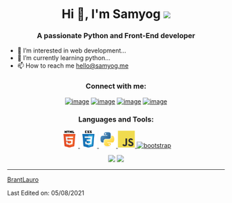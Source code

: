 <h1 align="center">Hi 👋, I'm Samyog <img height="40" src="https://emoji.gg/assets/emoji/7333-parrotdance.gif"></h1>
<h3 align="center">A passionate Python and Front-End  developer</h3>

- 👀 I’m interested in web development...
- 🌱 I’m currently learning python...
- 📫 How to reach me hello@samyog.me




<h3 align="center">Connect with me:</h3>
<div align="center">

[![image](https://img.shields.io/badge/LinkedIn-0077B5?style=for-the-badge&logo=linkedin&logoColor=white)](https://www.linkedin.com/in/samyogkhatiwada/)
[![image](https://img.shields.io/badge/Instagram-E4405F?style=for-the-badge&logo=instagram&logoColor=white)](https://www.instagram.com/samyogkhatiwadaa/)
[![image](https://img.shields.io/badge/Twitter-1DA1F2?style=for-the-badge&logo=twitter&logoColor=white)](https://twitter.com/samyognp)
[![image](https://img.shields.io/badge/Gmail-D14836?style=for-the-badge&logo=gmail&logoColor=white)](mailto:hello@samyog.me)
  
</div>

<h3 align="center">Languages and Tools:</h3>

<p align="center"> 
  <a href="https://www.w3.org/html/" target="_blank"> 
    <img src="https://raw.githubusercontent.com/devicons/devicon/master/icons/html5/html5-original-wordmark.svg" alt="html5" width="40" height="40"/> 
  </a>
  <a href="https://www.w3schools.com/css/" target="_blank"> 
    <img src="https://raw.githubusercontent.com/devicons/devicon/master/icons/css3/css3-original-wordmark.svg" alt="css3" width="40" height="40"/> 
  </a> 
  <a href="https://www.python.org" target="_blank"> 
    <img src="https://raw.githubusercontent.com/devicons/devicon/master/icons/python/python-original.svg" alt="python" width="40" height="40"/> 
  </a>  
  <a href="https://developer.mozilla.org/en-US/docs/Web/JavaScript" target="_blank"> 
    <img src="https://raw.githubusercontent.com/devicons/devicon/master/icons/javascript/javascript-original.svg" alt="javascript" width="40" height="40"/> 
  </a> 
   <a href="https://getbootstrap.com/" target="_blank"> 
    <img src="https://camo.githubusercontent.com/84746920d1a9906680c387b3cc8753ee842e996fc8915abd295011e15b594b74/68747470733a2f2f676574626f6f7473747261702e636f6d2f646f63732f352e312f6173736574732f6272616e642f626f6f7473747261702d6c6f676f2d736861646f772e706e67" alt="bootstrap" width="40" height="40"/> 
  </a> 


</p>

<p align= "center">
  <img height= "150" src="https://github-readme-stats.vercel.app/api?username=samyogkhatiwada&theme=react&show_icons=true&include_all_commits=true" />
  <img height= "150" src="https://github-readme-stats.vercel.app/api/top-langs/?username=samyogkhatiwada&theme=react&layout=compact" />
</p>

------

[BrantLauro](https://github.com/BrantLauro)

Last Edited on: 05/08/2021

